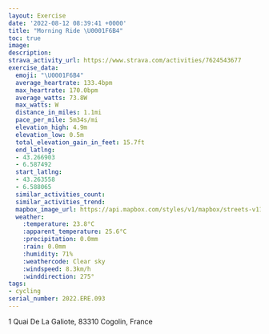 ```yaml
---
layout: Exercise
date: '2022-08-12 08:39:41 +0000'
title: "Morning Ride \U0001F6B4"
toc: true
image:
description:
strava_activity_url: https://www.strava.com/activities/7624543677
exercise_data:
  emoji: "\U0001F6B4"
  average_heartrate: 133.4bpm
  max_heartrate: 170.0bpm
  average_watts: 73.8W
  max_watts: W
  distance_in_miles: 1.1mi
  pace_per_mile: 5m34s/mi
  elevation_high: 4.9m
  elevation_low: 0.5m
  total_elevation_gain_in_feet: 15.7ft
  end_latlng:
  - 43.266903
  - 6.587492
  start_latlng:
  - 43.263558
  - 6.588065
  similar_activities_count:
  similar_activities_trend:
  mapbox_image_url: https://api.mapbox.com/styles/v1/mapbox/streets-v11/static/path-5+787af2-1.0(e%7C%60gGkveg%40%3FGIRI%3FKNGb%40Wx%40EXCGGFI%40K%3FKMg%40DIDEJOn%40AJ%40HLTf%40d%40h%40XLJLPbAh%40H%40NPBHKnBBRI%7C%40%40LIf%40Et%40GHOAa%40E%5BGe%40SGGOEGGSESIIGC%40YAECGWYCa%40Us%40e%40O%3FGDS%60%40QRIFWDGFq%40%7CBIHQFSbAY%60AELYb%40%5DrAQ%60%40YNWAGBETO%60%40u%40pAk%40b%40S%40WGU%5BYaACOAO%3FYJm%40Po%40AUGMGGQEc%40a%40Ce%40%5EcBLw%40FOJcB%40k%40Dg%40JQD%5DDElAf%40H%40HCJIT_%40p%40c%40Tg%40HKb%40kBDg%40K%7BAGWMU),pin-s-s+e5b22e(6.58806,43.26355),pin-s-f+89ae00(6.587490000000001,43.266899999999985)/auto/800x800?access_token=pk.eyJ1Ijoiam9zaGJlY2ttYW4iLCJhIjoiY205eWR2aDd1MWZ6djJrbXc4a3M0bWZleiJ9.XiG9OWkNcZk2QzjJbxLB4A
  weather:
    :temperature: 23.8°C
    :apparent_temperature: 25.6°C
    :precipitation: 0.0mm
    :rain: 0.0mm
    :humidity: 71%
    :weathercode: Clear sky
    :windspeed: 8.3km/h
    :winddirection: 275°
tags:
- cycling
serial_number: 2022.ERE.093
---
```

1 Quai De La Galiote, 83310 Cogolin, France
